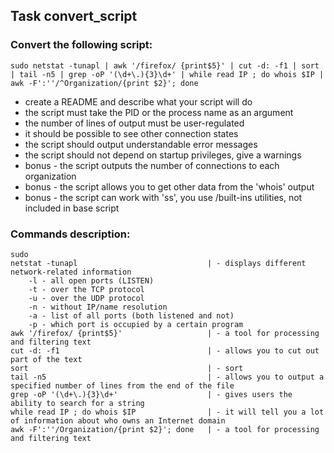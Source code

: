 ## Task convert_script
### Convert the following script:
```
sudo netstat -tunapl | awk '/firefox/ {print$5}' | cut -d: -f1 | sort | tail -n5 | grep -oP '(\d+\.){3}\d+' | while read IP ; do whois $IP | awk -F':''/^Organization/{print $2}'; done
```
* create a README and describe what your script will do
* the script must take the PID or the process name as an argument
* the number of lines of output must be user-regulated
* it should be possible to see other connection states
* the script should output understandable error messages
* the script should not depend on startup privileges, give a warnings
* bonus - the script outputs the number of connections to each organization
* bonus - the script allows you to get other data from the 'whois' output
* bonus - the script can work with 'ss', you use /built-ins utilities, not included in base script
### Commands description:
```
sudo 
netstat -tunapl 							| - displays different network-related information
	-l - all open ports (LISTEN)
	-t - over the TCP protocol
	-u - over the UDP protocol
	-n - without IP/name resolution
	-a - list of all ports (both listened and not)
	-p - which port is occupied by a certain program
awk '/firefox/ {print$5}' 					| - a tool for processing and filtering text
cut -d: -f1 								| - allows you to cut out part of the text
sort 										| - sort
tail -n5 									| - allows you to output a specified number of lines from the end of the file
grep -oP '(\d+\.){3}\d+' 					| - gives users the ability to search for a string
while read IP ; do whois $IP 				| - it will tell you a lot of information about who owns an Internet domain
awk -F':''/Organization/{print $2}'; done 	| - a tool for processing and filtering text
```